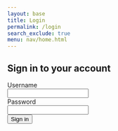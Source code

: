 ```yaml
---
layout: base
title: Login
permalink: /login
search_exclude: true
menu: nav/home.html
---
```


<!-- Add CSRF token meta tag -->
<meta name="csrf-token" content="{{ csrf_token() }}">

<div class="flex min-h-full flex-col justify-center px-6 py-12 lg:px-8">
  <div class="sm:mx-auto sm:w-full sm:max-w-sm">
    <h2 class="mt-10 text-center text-2xl/9 font-bold tracking-tight text-gray-900">Sign in to your account</h2>
  </div>

  <div class="mt-10 sm:mx-auto sm:w-full sm:max-w-sm">
    <form class="space-y-6" id="pythonForm" onsubmit="pythonLogin(); return false;">
      <div>
        <label for="username" class="block text-sm/6 font-medium text-gray-900">Username</label>
        <div class="mt-2">
          <input type="text" name="username" id="username" autocomplete="username" required class="block w-full rounded-md bg-white px-3 py-1.5 text-base text-gray-900 outline outline-1 -outline-offset-1 outline-gray-300 placeholder:text-gray-400 focus:outline focus:outline-2 focus:-outline-offset-2 focus:outline-indigo-500 sm:text-sm/6">
        </div>
      </div>
      <div>
        <div class="flex items-center justify-between">
          <label type="password" name="password" class="block text-sm/6 font-medium text-gray-900">Password</label>
        </div>
        <div class="mt-2">
          <input type="password" name="password" id="password" autocomplete="current-password" required class="block w-full rounded-md bg-white px-3 py-1.5 text-base text-gray-900 outline outline-1 -outline-offset-1 outline-gray-300 placeholder:text-gray-400 focus:outline focus:outline-2 focus:-outline-offset-2 focus:outline-indigo-500 sm:text-sm/6">
        </div>
      </div>
      <div>
        <button type="submit" class="flex w-full justify-center rounded-md bg-indigo-500 px-3 py-1.5 text-sm/6 font-semibold text-white shadow-sm hover:bg-rose-500 focus-visible:outline focus-visible:outline-2 focus-visible:outline-offset-2 focus-visible:outline-indigo-500">Sign in</button>
      </div>
      <p id="message" class="text-indigo-500"></p>
    </form>
  </div>
</div>

<script type="module">
    import { login, pythonURI, fetchOptions } from '{{site.baseurl}}/assets/js/api/config.js';

    // Function to handle Python login
    window.pythonLogin = async function() {
        const messageElement = document.getElementById("message");
        messageElement.textContent = "Logging in...";
        
        try {
            const options = {
                URL: `${pythonURI}/api/authenticate`,
                message: "message",
                method: "POST",
                cache: "no-cache",
                body: {
                    uid: document.getElementById("username").value,
                    password: document.getElementById("password").value,
                }
            };
            
            const response = await login(options);
            
            if (response && response.token) {
                // Store token in both localStorage and cookie for consistency
                localStorage.setItem('token', response.token);
                document.cookie = `token=${response.token}; path=/; secure; samesite=lax`;
                
                // Redirect to profile page
                window.location.href = '{{site.baseurl}}/profile';
            }
        } catch (error) {
            console.error("Login Error:", error);
            messageElement.textContent = `Login failed: ${error.message}`;
        }
    }

    // Function to fetch and display Python data
    async function pythonDatabase() {
        const messageElement = document.getElementById("message");
        
        try {
            const response = await fetch(`${pythonURI}/api/user`, {
                ...fetchOptions,
                method: 'GET'
            });
            
            if (!response.ok) {
                throw new Error(`Server response: ${response.status}`);
            }
            
            const data = await response.json();
            window.location.href = '{{site.baseurl}}/profile';
        } catch (error) {
            console.error("Database Error:", error);
            messageElement.textContent = `Error: ${error.message}`;
        }
    }

    // Check for authentication on page load
    window.onload = function() {
        const token = localStorage.getItem('token') || 
                     document.cookie.split('; ')
                        .find(row => row.startsWith('token='))
                        ?.split('=')[1];
                        
        if (token) {
            pythonDatabase();
        }
    };
</script>
